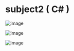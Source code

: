 # subject2 ( C# )

![image](https://user-images.githubusercontent.com/1501327/186157220-d5e16d4c-ef6a-4e0b-8e3d-550ddc94b6ae.png)

![image](https://user-images.githubusercontent.com/1501327/186157308-df4fce24-764c-4a77-a1d5-50cbaa95bc67.png)

![image](https://user-images.githubusercontent.com/1501327/186157423-53c2392b-4fce-48bf-bc84-2673cea7218b.png)
